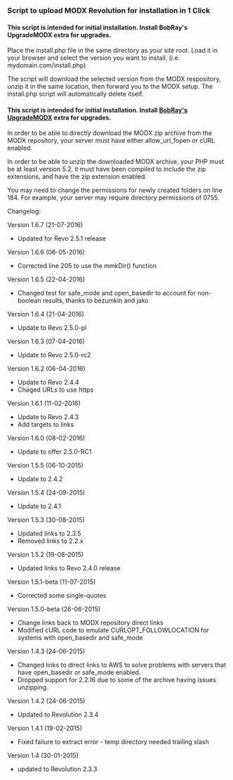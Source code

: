 ### Script to upload MODX Revolution for installation in 1 Click

#### This script is intended for initial installation. Install BobRay's UpgradeMODX extra for upgrades.


Place the install.php file in the same directory as your site root. Load it in your browser and select the version you want to install. (i.e. mydomain.com/install.php)

The script will download the selected version from the MODX respository, unzip it in the same location, then forward you to the MODX setup. The install.php script will automatically delete itself.

#### This script is intended for initial installation. Install [BobRay's UpgradeMODX](https://github.com/BobRay/UpgradeMODX) extra for upgrades.

In order to be able to directly download the MODX zip archive from the MODX repository, your server must have either allow_url_fopen or cURL enabled.

In order to be able to unzip the downloaded MODX archive, your PHP must be at least version 5.2, it must have been compiled to include the zip extensions, and have the zip extension enabled.

You may need to change the permissions for newly created folders on line 184. For example, your server may require directory permissions of 0755.

Changelog:

Version 1.6.7
(21-07-2016)
- Updated for Revo 2.5.1 release

Version 1.6.6
(06-05-2016)
- Corrected line 205 to use the mmkDir() function

Version 1.6.5
(22-04-2016)
- Changed test for safe_mode and open_basedir to account for non-boolean results, thanks to bezumkin and jako

Version 1.6.4
(21-04-2016)
- Update to Revo 2.5.0-pl

Version 1.6.3
(07-04-2016)
- Update to Revo 2.5.0-rc2

Version 1.6.2
(06-04-2016)
- Update to Revo 2.4.4
- Chaged URLs to use https

Version 1.6.1
(11-02-2016)
- Update to Revo 2.4.3
- Add targets to links

Version 1.6.0
(08-02-2016)
- Update to offer 2.5.0-RC1

Version 1.5.5
(06-10-2015)
- Update to 2.4.2

Version 1.5.4
(24-09-2015)
- Update to 2.4.1

Version 1.5.3
(30-08-2015)
- Updated links to 2.3.5
- Removed links to 2.2.x

Version 1.5.2
(19-08-2015)
- Updated links to Revo 2.4.0 release

Version 1.5.1-beta
(11-07-2015)
- Corrected some single-quotes

Version 1.5.0-beta
(26-06-2015)
- Change links back to MODX repository direct links
- Modified cURL code to emulate CURLOPT_FOLLOWLOCATION for systems with open_basedir and safe_mode

Version 1.4.3
(24-06-2015)
- Changed links to direct links to AWS to solve problems with servers that have open_basedir or safe_mode enabled.
- Dropped support for 2.2.16 due to some of the archive having issues unzipping.

Version 1.4.2
(24-06-2015)
- Updated to Revolution 2.3.4

Version 1.4.1
(19-02-2015)
- Fixed failure to extract error - temp directory needed trailing slash

Version 1.4 
(30-01-2015)
- updated to Revolution 2.3.3
